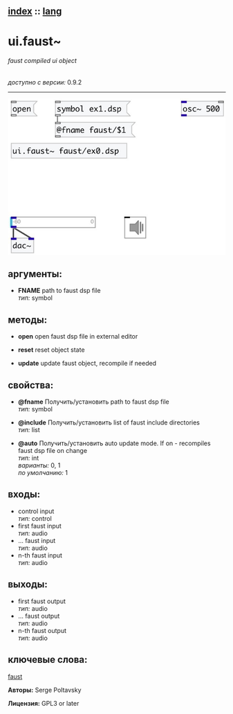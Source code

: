 [index](index.html) :: [lang](category_lang.html)
---

# ui.faust~

###### faust compiled ui object

*доступно с версии:* 0.9.2

---




[![example](../examples/img/ui.faust~.jpg)](../examples/pd/ui.faust~.pd)



## аргументы:

* **FNAME**
path to faust dsp file<br>
_тип:_ symbol<br>



## методы:

* **open**
open faust dsp file in external editor<br>

* **reset**
reset object state<br>

* **update**
update faust object, recompile if needed<br>




## свойства:

* **@fname** 
Получить/установить path to faust dsp file<br>
_тип:_ symbol<br>

* **@include** 
Получить/установить list of faust include directories<br>
_тип:_ list<br>

* **@auto** 
Получить/установить auto update mode. If on - recompiles faust dsp file on change<br>
_тип:_ int<br>
_варианты:_ 0, 1<br>
_по умолчанию:_ 1<br>



## входы:

* control input<br>
_тип:_ control
* first faust input<br>
_тип:_ audio
* ... faust input<br>
_тип:_ audio
* n-th faust input<br>
_тип:_ audio



## выходы:

* first faust output<br>
_тип:_ audio
* ... faust output<br>
_тип:_ audio
* n-th faust output<br>
_тип:_ audio



## ключевые слова:

[faust](keywords/faust.html)






**Авторы:** Serge Poltavsky




**Лицензия:** GPL3 or later





